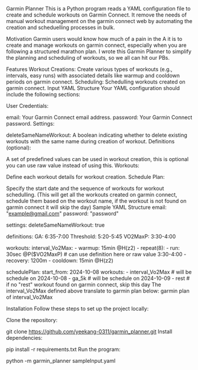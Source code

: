 Garmin Planner
This is a Python program reads a YAML configuration file to create and schedule workouts on Garmin Connect. It remove the needs of manual workout management on the garmin connect web by automating the creation and scheduelling processes in bulk.

Motivation
Garmin users would know how much of a pain in the A it is to create and manage workouts on garmin connect, especially when you are following a structured marathon plan. I wrote this Garmin Planner to simplify the planning and scheduling of workouts, so we all can hit our PBs.

Features
Workout Creations: Create various types of workouts (e.g., intervals, easy runs) with associated details like warmup and cooldown periods on garmin connect.
Scheduling: Schedulling workouts created on garmin connect.
Input YAML Structure
Your YAML configuration should include the following sections:

User Credentials:

email: Your Garmin Connect email address.
password: Your Garmin Connect password.
Settings:

deleteSameNameWorkout: A boolean indicating whether to delete existing workouts with the same name during creation of workout.
Definitions (optional):

A set of predefined values can be used in workout creation, this is optional you can use raw value instead of using this.
Workouts:

Define each workout details for workout creation.
Schedule Plan:

Specify the start date and the sequence of workouts for workout schedulling.
(This will get all the workouts created on garmin connect, schedule them based on the workout name, if the workout is not found on garmin connect it will skip the day)
Sample YAML Structure
email: "example@gmail.com"
password: "password"

settings:
  deleteSameNameWorkout: true

definitions:
  GA: 6:35-7:00
  Threshold: 5:20-5:45
  VO2MaxP: 3:30-4:00

workouts:
  interval_Vo2Max:
    - warmup: 15min @H(z2)
    - repeat(8):
      - run: 30sec @P($VO2MaxP) # can use definition here or raw value 3:30-4:00
      - recovery: 1200m
    - cooldown: 15min @H(z2)

schedulePlan:
  start_from: 2024-10-08
  workouts: 
    - interval_Vo2Max   # will be schedule on 2024-10-08
    - ga_5k             # will be schedule on 2024-10-09
    - rest              # if no "rest" workout found on garmin connect, skip this day
The interval_Vo2Max defined above translate to garmin plan below: garmin plan of interval_Vo2Max

Installation
Follow these steps to set up the project locally:

Clone the repository:

git clone https://github.com/yeekang-0311/garmin_planner.git
Install dependencies:

pip install -r requirements.txt
Run the program:

python -m garmin_planner sampleInput.yaml
